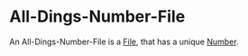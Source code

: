 # All-Dings-Number-File

An All-Dings-Number-File is a [File](9000007.md), that has a unique [Number](60000.md).